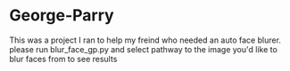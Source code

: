 # George-Parry 
This was a project I ran to help my freind who needed an auto face blurer. 
please run blur_face_gp.py and select pathway to the image you'd like to blur faces from to see results 

